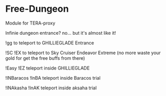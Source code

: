 # Free-Dungeon
Module for TERA-proxy

Infinie dungeon entrance? no... but it's almost like it!

!gg to teleport to GHILLIEGLADE Entrance

!SC !EX to teleport to Sky Cruiser Endeavor Extreme (no more waste your gold for get the free buffs from there)

!Easy !EZ teleport inside GHILLIEGLADE 

!INBaracos !InBA teleport inside Baracos trial

!INAkasha !InAK teleport inside aksaha trial
